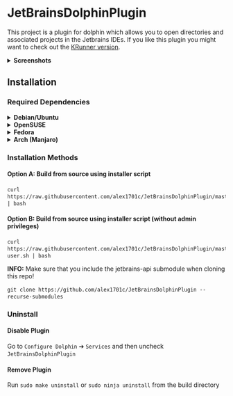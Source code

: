 # JetBrainsDolphinPlugin
This project is a plugin for dolphin which allows you to open directories and associated projects in the Jetbrains IDEs.
If you like this plugin you might want to check out the [KRunner version](https://github.com/alex1701c/JetBrainsRunner).

<details>
<summary><b>Screenshots</b></summary>

#### Submenu for normal folders
![Available CLion projects](https://raw.githubusercontent.com/alex1701c/Screenshots/master/JetBrainsDolphinPlugin/not_a_project.png)

#### Project folder
![Available CLion projects](https://raw.githubusercontent.com/alex1701c/Screenshots/master/JetBrainsDolphinPlugin/clion_project.png)

</details>

## Installation

### Required Dependencies

<details>
<summary><b>Debian/Ubuntu</b></summary>

```shell
sudo apt install cmake extra-cmake-modules build-essential libkf5kio-dev
```
  
</details>

<details>
<summary><b>OpenSUSE</b></summary>

```shell
sudo zypper install cmake extra-cmake-modules kio-devel
```
  
</details>

<details>
<summary><b>Fedora</b></summary>

```shell
sudo dnf install cmake extra-cmake-modules kf5-kio-devel
```
  
</details>

<details>
<summary><b>Arch (Manjaro)</b></summary>
  
```shell
sudo pacman -S cmake extra-cmake-modules kio
```
  
</details>

### Installation Methods

#### Option A: Build from source using installer script

```shell
curl https://raw.githubusercontent.com/alex1701c/JetBrainsDolphinPlugin/master/install.sh | bash
```
#### Option B: Build from source using installer script (without admin privileges)

```shell
curl https://raw.githubusercontent.com/alex1701c/JetBrainsDolphinPlugin/master/install-user.sh | bash
```

**INFO:** Make sure that you include the jetbrains-api submodule when cloning this repo!
```shell
git clone https://github.com/alex1701c/JetBrainsDolphinPlugin --recurse-submodules
```


### Uninstall

#### Disable Plugin
Go to `Configure Dolphin` ➔ `Services` and then uncheck `JetBrainsDolphinPlugin`
#### Remove Plugin
Run `sudo make uninstall` or `sudo ninja uninstall` from the build directory

